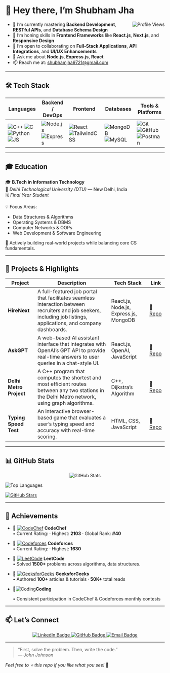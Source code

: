 

# 👋 Hey there, I’m Shubham Jha

<img align="right" src="https://komarev.com/ghpvc/?username=iamshubh1&style=flat-square&color=blue" alt="Profile Views"/>

- 🔭 I’m currently mastering **Backend Development**, **RESTful APIs**, and **Database Schema Design**  
- 🌱 I’m honing skills in **Frontend Frameworks** like **React.js**, **Next.js**, and **Responsive Design**  
- 👯 I’m open to collaborating on **Full‑Stack Applications**, **API Integrations**, and **UI/UX Enhancements**  
- 💬 Ask me about **Node.js**, **Express.js**, **React**  
- 📫 Reach me at: [shubhamjha9721@gmail.com](mailto:shubhamjha9721@gmail.com)  

---

## 🛠️ Tech Stack

| Languages              | Backend / DevOps          | Frontend                 | Databases               | Tools & Platforms        |
|------------------------|---------------------------|--------------------------|-------------------------|--------------------------|
| ![C++](https://img.shields.io/badge/-C++-00599C?logo=c%2B%2B&logoColor=white) ![C](https://img.shields.io/badge/-C-00599C?logo=c&logoColor=white) ![Python](https://img.shields.io/badge/-Python-3776AB?logo=python&logoColor=white) ![JS](https://img.shields.io/badge/-JavaScript-F7DF1E?logo=javascript&logoColor=black) | ![Node.js](https://img.shields.io/badge/-Node.js-339933?logo=node.js&logoColor=white) ![Express](https://img.shields.io/badge/-Express.js-000000?logo=express&logoColor=white) | ![React](https://img.shields.io/badge/-React-61DAFB?logo=react&logoColor=black) ![TailwindCSS](https://img.shields.io/badge/-Tailwind_CSS-06B6D4?logo=tailwind-css&logoColor=white) | ![MongoDB](https://img.shields.io/badge/-MongoDB-47A248?logo=mongodb&logoColor=white) ![MySQL](https://img.shields.io/badge/-MySQL-4479A1?logo=mysql&logoColor=white) | ![Git](https://img.shields.io/badge/-Git-F05032?logo=git&logoColor=white) ![GitHub](https://img.shields.io/badge/-GitHub-181717?logo=github&logoColor=white) ![Postman](https://img.shields.io/badge/-Postman-FF6C37?logo=postman&logoColor=white) |

---

## 🎓 Education

🎓 **B.Tech in Information Technology**  
📍 *Delhi Technological University (DTU)* — New Delhi, India  
🗓️ *Final Year Student* 

💡 Focus Areas:  
- Data Structures & Algorithms  
- Operating Systems & DBMS  
- Computer Networks & OOPs 
- Web Development & Software Engineering
 
🚀 Actively building real-world projects while balancing core CS fundamentals.

---

## 🚀 Projects & Highlights

| Project                   | Description                                                                                          | Tech Stack                   | Link                                                                                  |
|---------------------------|------------------------------------------------------------------------------------------------------|-------------------------------|---------------------------------------------------------------------------------------|
| **HireNext**              | A full-featured job portal that facilitates seamless interaction between recruiters and job seekers, including job listings, applications, and company dashboards. | React.js, Node.js, Express.js, MongoDB | 🔗 [Repo](https://github.com/iamshubh1/HireNext)                                       |
| **AskGPT**                | A web-based AI assistant interface that integrates with OpenAI’s GPT API to provide real-time answers to user queries in a chat-style UI. | React.js, OpenAI, JavaScript         | 🔗 [Repo](https://github.com/iamshubh1/AskGPT)                                         |
| **Delhi Metro Project**   | A C++ program that computes the shortest and most efficient routes between any two stations in the Delhi Metro network, using graph algorithms. | C++, Dijkstra’s Algorithm     | 🔗 [Repo](https://github.com/iamshubh1/Delhi-Metro-Project)                            |
| **Typing Speed Test**     | An interactive browser-based game that evaluates a user’s typing speed and accuracy with real-time scoring. | HTML, CSS, JavaScript         | 🔗 [Repo](https://github.com/iamshubh1/Typing-Speed-Test)                              |                              |

---

## 📊 GitHub Stats

<p align="center">
  <!-- 1. Overall activity: commits, PRs, issues, stars on your repos -->
  <img
    src="https://github-readme-stats.vercel.app/api?username=iamshubh1&show_icons=true&theme=radical&include_all_commits=true&count_private=true&hide_title=true&hide_border=true"
    alt="GitHub Stats"
  />

  <!-- 2. Top languages (only your non-zero ones) -->
  <img
    src="https://github-readme-stats.vercel.app/api/top-langs/?username=iamshubh1&layout=compact&theme=radical&hide_title=true&langs_count=6&hide_border=true"
    alt="Top Languages"
  />

  <!-- 3. Total stars across all your public repos -->
  <a href="https://github.com/iamshubh1?tab=stars" target="_blank">
    <img
      src="https://img.shields.io/github/stars/iamshubh1?style=social&label=Stars"
      alt="GitHub Stars"
    />
  </a>
</p>

---

## 🏅 Achievements

- 🔹 [![CodeChef](https://img.shields.io/badge/CodeChef-FF7D00?logo=codechef&logoColor=white)](https://www.codechef.com/users/iam_shubh786) **CodeChef**  
  • Current Rating: · Highest: **2103** · Global Rank: **#40**

- 🔹 [![Codeforces](https://img.shields.io/badge/Codeforces-0050EF?logo=codeforces&logoColor=white)](https://codeforces.com/profile/im_shubh) **Codeforces**  
   • Current Rating: · Highest: **1630** 
  
- 🔹 [![LeetCode](https://img.shields.io/badge/LeetCode-FFA116?logo=leetcode&logoColor=white)](https://leetcode.com/iamshubh108/) **LeetCode**  
  • Solved **1500+** problems across algorithms, data structures.

- 🔹 [![GeeksforGeeks](https://img.shields.io/badge/GeeksforGeeks-2ECC71?logo=geeksforgeeks&logoColor=white)](https://www.geeksforgeeks.org/user/iamshubh786/) **GeeksforGeeks**  
  • Authored **100+** articles & tutorials · **50K+** total reads

- 🔹![Coding](https://img.shields.io/badge/-Coding-000?style=for-the-badge&logo=code&logoColor=white)**Coding**

  • Consistent participation in CodeChef & Codeforces monthly contests  

---

## 📫 Let’s Connect

<p align="center">
  <a href="https://www.linkedin.com/in/shubhamjha9721/" target="_blank">
    <img src="https://img.shields.io/badge/LinkedIn-0A66C2?logo=linkedin&logoColor=white" alt="LinkedIn Badge"/>
  </a>
  <a href="https://github.com/iamshubh1" target="_blank">
    <img src="https://img.shields.io/badge/GitHub-181717?logo=github&logoColor=white" alt="GitHub Badge"/>
  </a>
  <a href="mailto:shubhamjha9721@gmail.com" target="_blank">
    <img src="https://img.shields.io/badge/Email-D14836?logo=gmail&logoColor=white" alt="Email Badge"/>
  </a>
</p>


---

> “First, solve the problem. Then, write the code.”  
> — *John Johnson*

*Feel free to ⭐️ this repo if you like what you see!* 🚀
